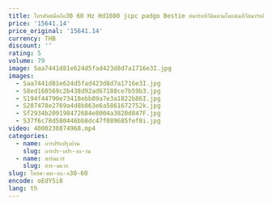 ```yaml
---
title: โทรศัพท์มือถือ30 60 Hz Hd1080 jcpc padgo Bestie สมาร์ททีวีติดตามโดยฉันทีวีสมาร์ท85นิ้ว8K
price: '15641.14'
price_original: '15641.14'
currency: THB
discount: ''
rating: 5
volume: 79
image: Saa7441d81e624d5fad423d8d7a1716e3I.jpg
images:
  - Saa7441d81e624d5fad423d8d7a1716e3I.jpg
  - S8ed168569c2b438d92ad67188ce7b59b3.jpg
  - S194f44790e73418ebb89a7e3a1822b86I.jpg
  - S287478e2769a4d8b863e6a5861672752k.jpg
  - Sf2934b209198472684e8004a3820d847F.jpg
  - S37f6c78d580446bb8dc47f089685fef8i.jpg
video: 4000230874968.mp4
categories:
  - name: การปรับปรุงบ้าน
    slug: การปร-บปร-งบ-าน
  - name: ฮาร์ดแวร์
    slug: ฮาร-ดแวร
slug: โทรศ-พท-อถ-อ30-60
encode: oEdY5i8
lang: th
---
```

  